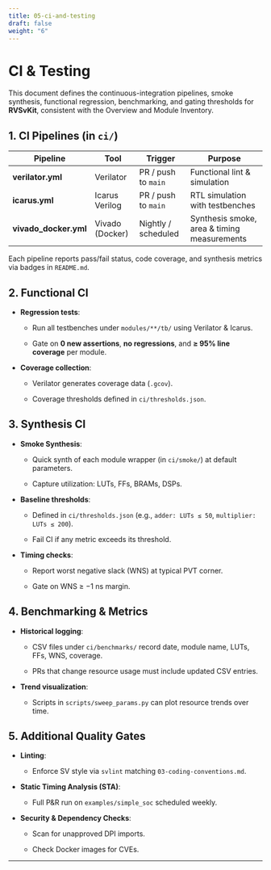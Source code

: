 ```yaml
---
title: 05-ci-and-testing
draft: false
weight: "6"
---
```

# CI & Testing

This document defines the continuous-integration pipelines, smoke synthesis, functional regression, benchmarking, and gating thresholds for **RVSvKit**, consistent with the Overview and Module Inventory.

## 1. CI Pipelines (in `ci/`)

|Pipeline|Tool|Trigger|Purpose|
|---|---|---|---|
|**verilator.yml**|Verilator|PR / push to `main`|Functional lint & simulation|
|**icarus.yml**|Icarus Verilog|PR / push to `main`|RTL simulation with testbenches|
|**vivado_docker.yml**|Vivado (Docker)|Nightly / scheduled|Synthesis smoke, area & timing measurements|

Each pipeline reports pass/fail status, code coverage, and synthesis metrics via badges in `README.md`.

## 2. Functional CI

- **Regression tests**:
    
    - Run all testbenches under `modules/**/tb/` using Verilator & Icarus.
        
    - Gate on **0 new assertions**, **no regressions**, and **≥ 95% line coverage** per module.
        
- **Coverage collection**:
    
    - Verilator generates coverage data (`.gcov`).
        
    - Coverage thresholds defined in `ci/thresholds.json`.
        

## 3. Synthesis CI

- **Smoke Synthesis**:
    
    - Quick synth of each module wrapper (in `ci/smoke/`) at default parameters.
        
    - Capture utilization: LUTs, FFs, BRAMs, DSPs.
        
- **Baseline thresholds**:
    
    - Defined in `ci/thresholds.json` (e.g., `adder: LUTs ≤ 50`, `multiplier: LUTs ≤ 200`).
        
    - Fail CI if any metric exceeds its threshold.
        
- **Timing checks**:
    
    - Report worst negative slack (WNS) at typical PVT corner.
        
    - Gate on WNS ≥ −1 ns margin.
        

## 4. Benchmarking & Metrics

- **Historical logging**:
    
    - CSV files under `ci/benchmarks/` record date, module name, LUTs, FFs, WNS, coverage.
        
    - PRs that change resource usage must include updated CSV entries.
        
- **Trend visualization**:
    
    - Scripts in `scripts/sweep_params.py` can plot resource trends over time.
        

## 5. Additional Quality Gates

- **Linting**:
    
    - Enforce SV style via `svlint` matching `03-coding-conventions.md`.
        
- **Static Timing Analysis (STA)**:
    
    - Full P&R run on `examples/simple_soc` scheduled weekly.
        
- **Security & Dependency Checks**:
    
    - Scan for unapproved DPI imports.
        
    - Check Docker images for CVEs.
        

---
